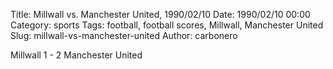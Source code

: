 Title: Millwall vs. Manchester United, 1990/02/10
Date: 1990/02/10 00:00
Category: sports
Tags: football, football scores, Millwall, Manchester United
Slug: millwall-vs-manchester-united
Author: carbonero


Millwall 1 - 2 Manchester United
